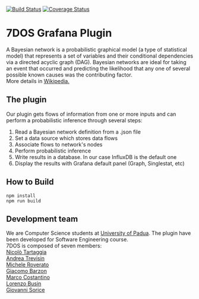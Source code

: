 [![Build Status](https://travis-ci.org/NicoloTartaggia/7DOS-plugin.svg?branch=master)](https://travis-ci.org/NicoloTartaggia/7DOS-plugin)
[![Coverage Status](https://coveralls.io/repos/github/NicoloTartaggia/7DOS-plugin/badge.svg?branch=master)](https://coveralls.io/github/NicoloTartaggia/7DOS-plugin?branch=master)

# 7DOS Grafana Plugin

A Bayesian network is a probabilistic graphical model 
(a type of statistical model) that represents a set of 
variables and their conditional dependencies via a 
directed acyclic graph (DAG). Bayesian networks are ideal
for taking an event that occurred and predicting the 
likelihood that any one of several possible known causes
was the contributing factor. <br/> More details in [Wikipedia.](https://en.wikipedia.org/wiki/Bayesian_network)

## The plugin
Our plugin gets flows of information from one or more 
inputs and can perform a probabilistic inference through 
several steps:
1. Read a Bayesian network definition from a .json file
2. Set a data source which stores data flows
3. Associate flows to network's nodes 
4. Perform probabilistic inference
6. Write results in a database. In our case InfluxDB is 
the default one   
5. Display the results with Grafana default panel 
(Graph, Singlestat, etc)

## How to Build

```
npm install
npm run build
```

## Development team
We are Computer Science students at [University of Padua](https://www.unipd.it/). 
The plugin have been developed for Software Engineering 
course.<br/>
7DOS is composed of seven members:<br/>
[Nicolò Tartaggia](https://github.com/NicoloTartaggia)<br/>
[Andrea Trevisin](https://github.com/knowbot)<br/>
[Michele Roverato](https://github.com/ScrappyCocco)<br/>
[Giacomo Barzon](https://github.com/Giacomobarzon97)<br/>
[Marco Costantino](https://github.com/UdrK)<br/>
[Lorenzo Busin](https://github.com/lorenzobusin)<br/>
[Giovanni Sorice](https://github.com/GiovanniSorice)
